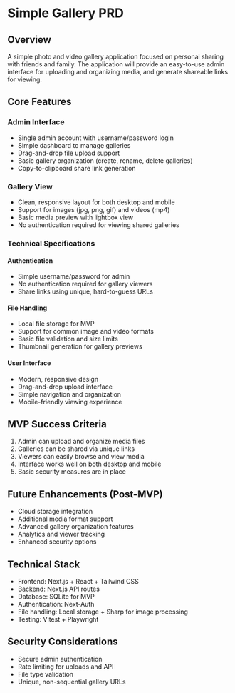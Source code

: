 # Simple Gallery PRD

## Overview
A simple photo and video gallery application focused on personal sharing with friends and family. The application will provide an easy-to-use admin interface for uploading and organizing media, and generate shareable links for viewing.

## Core Features

### Admin Interface
- Single admin account with username/password login
- Simple dashboard to manage galleries
- Drag-and-drop file upload support
- Basic gallery organization (create, rename, delete galleries)
- Copy-to-clipboard share link generation

### Gallery View
- Clean, responsive layout for both desktop and mobile
- Support for images (jpg, png, gif) and videos (mp4)
- Basic media preview with lightbox view
- No authentication required for viewing shared galleries

### Technical Specifications

#### Authentication
- Simple username/password for admin
- No authentication required for gallery viewers
- Share links using unique, hard-to-guess URLs

#### File Handling
- Local file storage for MVP
- Support for common image and video formats
- Basic file validation and size limits
- Thumbnail generation for gallery previews

#### User Interface
- Modern, responsive design
- Drag-and-drop upload interface
- Simple navigation and organization
- Mobile-friendly viewing experience

## MVP Success Criteria
1. Admin can upload and organize media files
2. Galleries can be shared via unique links
3. Viewers can easily browse and view media
4. Interface works well on both desktop and mobile
5. Basic security measures are in place

## Future Enhancements (Post-MVP)
- Cloud storage integration
- Additional media format support
- Advanced gallery organization features
- Analytics and viewer tracking
- Enhanced security options

## Technical Stack
- Frontend: Next.js + React + Tailwind CSS
- Backend: Next.js API routes
- Database: SQLite for MVP
- Authentication: Next-Auth
- File handling: Local storage + Sharp for image processing
- Testing: Vitest + Playwright

## Security Considerations
- Secure admin authentication
- Rate limiting for uploads and API
- File type validation
- Unique, non-sequential gallery URLs
